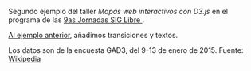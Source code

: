Segundo ejemplo del taller *Mapas web interactivos con D3.js* en el programa de las [9as Jornadas SIG Libre ](http://www.sigte.udg.edu/jornadassiglibre/programa/talleres/).

[Al ejemplo anterior](http://bl.ocks.org/rveciana/c81710601e2232aaedc0), añadimos transiciones y textos.

Los datos son de la encuesta GAD3, del 9-13 de enero de 2015. Fuente: [Wikipedia](http://es.wikipedia.org/wiki/Anexo:Sondeos_de_intenci%C3%B3n_de_voto_para_las_elecciones_generales_de_Espa%C3%B1a_de_2015)
